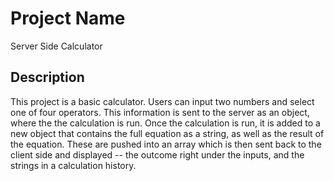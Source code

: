 # Project Name

Server Side Calculator

## Description

This project is a basic calculator. Users can input two numbers and select one of four operators. This information is sent to the server as an object, where the the calculation is run. Once the calculation is run, it is added to a new object that contains the full equation as a string, as well as the result of the equation. These are pushed into an array which is then sent back to the client side and displayed -- the outcome right under the inputs, and the strings in a calculation history. 



